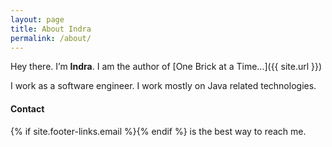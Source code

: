 ```yaml
---
layout: page
title: About Indra
permalink: /about/
---
```


Hey there. I’m **Indra**. I am the author of [One Brick at a Time...]({{ site.url }})

I work as a software engineer. I work mostly on Java related technologies. 

#### Contact
{% if site.footer-links.email %}<a href="mailto:{{ site.footer-links.email }}"><i class="svg-small-icon email"></i></a>{% endif %} is the best way to reach me.
